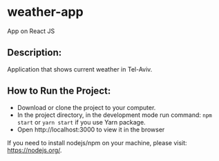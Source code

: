 # weather-app
App on React JS

## Description:
Application that shows current weather in Tel-Aviv.

## How to Run the Project:

- Download or clone the project to your computer.
- In the project directory, in the development mode run command:  `npm start` or `yarn start` if you use Yarn package.
- Open http://localhost:3000 to view it in the browser

If you need to install nodejs/npm on your machine, please visit: https://nodejs.org/.
